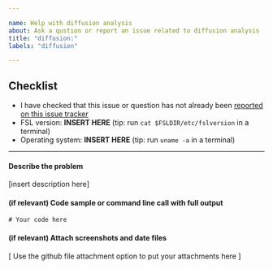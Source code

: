 ```yaml
---

name: Help with diffusion analysis
about: Ask a qustion or report an issue related to diffusion analysis
title: "diffusion:"
labels: "diffusion"

---
```


## Checklist 

- I have checked that this issue or question has not already been [reported on this issue tracker](https://github.com/FMRIB-Software-Library/fsl-issues-and-support/issues?q=) 
- FSL version:        **INSERT HERE**              (tip: run `cat $FSLDIR/etc/fslversion` in a terminal)
- Operating system:   **INSERT HERE**              (tip: run `uname -a` in a terminal)
---

#### Describe the problem

[insert description here]

#### (if relevant) Code sample or command line call with full output

```
# Your code here
```

#### (if relevant) Attach screenshots and date files

[ Use the github file attachment option to put your attachments here ]

